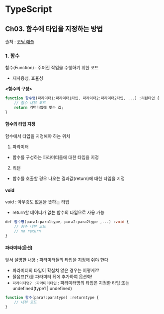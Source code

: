 # TypeScript
## Ch03. 함수에 타입을 지정하는 방법
출처 : [코딩 애플](https://codingapple.com/unit/how-to-install-typescript-in-local-vue-react/?id=11721)


### 1. 함수
함수(Function) : 주어진 작업을 수행하기 위한 코드
- 재사용성, 효율성

**<함수의 구성>**
```typescript
function 함수명(파라미터1:파라미터1타입, 파라미터2:파라미터2타입, ...) :리턴타입 {
    // 함수 내부 코드
    return 리턴타입에 맞는 값;
}
```

#### 함수의 타입 지정
함수에서 타입을 지정해야 하는 위치
1. 파라미터
- 함수를 구성하는 파라미터들에 대한 타입을 지정
2. 리턴
- 함수를 호출할 경우 나오는 결과값(return)에 대한 타입을 지정

#### void
void : 아무것도 없음을 뜻하는 타입
- return할 데이터가 없는 함수의 타입으로 사용 가능

```typescript
def 함수명(para1:para1type, para2:para2type ,...) :void {
    // 함수 내부 코드
    // no return
}
```

#### 파라미터(옵션)
앞서 설명한 내용 : 파라미터들의 타입을 지정해 줘야 한다
- 파라미터의 타입이 확실치 않은 경우는 어떻게??
- 물음표(?)를 파라미터 뒤에 추가하여 옵션화!
- `파라미터명? :파라미터타입` : 파라미터명의 타입은 지정한 타입 또는 undefined(type1 | undefined)
 
```typescript
function 함수(para?:paratype) :returntype {
    // 내부 코드
}
```